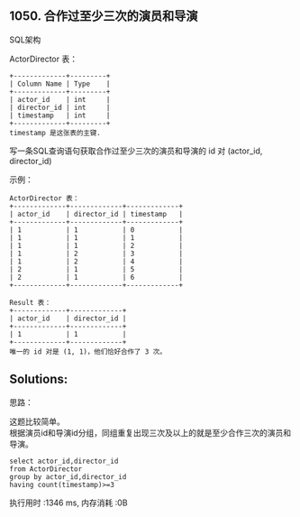 ## 1050. 合作过至少三次的演员和导演
SQL架构

ActorDirector 表：
```
+-------------+---------+
| Column Name | Type    |
+-------------+---------+
| actor_id    | int     |
| director_id | int     |
| timestamp   | int     |
+-------------+---------+
timestamp 是这张表的主键.
```
 

写一条SQL查询语句获取合作过至少三次的演员和导演的 id 对 (actor_id, director_id)

示例：
```
ActorDirector 表：
+-------------+-------------+-------------+
| actor_id    | director_id | timestamp   |
+-------------+-------------+-------------+
| 1           | 1           | 0           |
| 1           | 1           | 1           |
| 1           | 1           | 2           |
| 1           | 2           | 3           |
| 1           | 2           | 4           |
| 2           | 1           | 5           |
| 2           | 1           | 6           |
+-------------+-------------+-------------+

Result 表：
+-------------+-------------+
| actor_id    | director_id |
+-------------+-------------+
| 1           | 1           |
+-------------+-------------+
唯一的 id 对是 (1, 1)，他们恰好合作了 3 次。
```


## Solutions:
思路：

这题比较简单。<br>
根据演员id和导演id分组，同组重复出现三次及以上的就是至少合作三次的演员和导演。
```
select actor_id,director_id 
from ActorDirector
group by actor_id,director_id
having count(timestamp)>=3
```
执行用时 :1346 ms, 内存消耗 :0B
